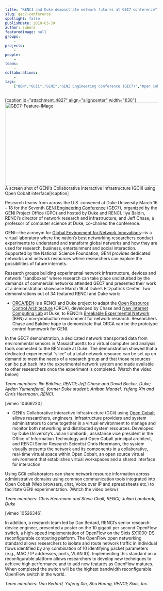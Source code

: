 ```yaml
---
title: "RENCI and Duke demonstrate network futures at GEC7 conference"
slug: gec7-conference
spotlight: false
publishDate: 2010-03-30
author: subers
featuredImage: null
groups:
    - 
projects:
    - 
people:
    - 
teams: 
    - 
collaborations:
    - 
tags:
    ["BEN","GCii","GENI","GENI Engineering Conference (GEC7)","Open Cobalt","OpenFlow","ORCA"]
---
```

[caption id="attachment_4827" align="aligncenter" width="630"]<img class="wp-image-4827 size-large" title="GEC7-Feature-IMage" src="https://www.renci.org/wp-content/uploads/2010/03/GEC7-Feature-IMage-630x273.png" alt="GEC7-Feature-IMage" width="630" height="273" /> A screen shot of GENI’s Collaborative Interactive Infrastructure (GCii) using Open Cobalt interface[/caption]

Research teams from across the U.S. convened at Duke University March 16 – 18 for the Seventh <a href="http://www.geni.net" target="_blank" rel="noopener">GENI Engineering Conference</a> (GEC7), organized by the GENI Project Office (GPO) and hosted by Duke and RENCI. Ilya Baldin, RENCI’s director of network research and infrastructure, and Jeff Chase, a professor of computer science at Duke, co-chaired the conference.

<!--more-->

GENI—the acronym for <a href="http://www.geni.net/?page_id=2" target="_blank" rel="noopener">Global Environment for Network Innovations</a>—is a virtual laboratory where the nation’s best networking researchers conduct experiments to understand and transform global networks and how they are used for research, business, entertainment and social interaction.  Supported by the National Science Foundation, GENI provides dedicated networks and network resources where researchers can explore the possibilities of future internets.

Research groups building experimental network infrastructure, devices and network “sandboxes” where research can take place undisturbed by the demands of commercial networks attended GEC7 and presented their work at a demonstration showcase March 16 at Duke’s Fitzpatrick Center. Two demonstrations out of 34 featured RENCI and Duke work:
<ul>
 	<li><a href="https://ben.renci.org/index.php?option=com_content&amp;view=article&amp;id=77&amp;Itemid=84" target="_blank" rel="noopener">ORCA/BEN</a> is a RENCI and Duke project to adapt the <a href="https://renci.org/wp-content/uploads/2010/03/orca-retro.pdf">Open Resource Control Architecture</a> (ORCA), developed by Chase and <a href="http://www.cs.duke.edu/nicl/" target="_blank" rel="noopener">New Internet Computing Lab</a> at Duke, to RENCI’s <a href="https://renci.org/news/benefits-of-ben/" target="_blank" rel="noopener">Breakable Experimental Network</a> (BEN) a non-production environment for network research. Researchers Chase and Baldine hope to demonstrate that ORCA can be the prototype control framework for GENI.</li>
</ul>
In the GEC7 demonstration, a dedicated network transported data from environmental sensors in Massachusetts to a virtual computer and analysis tools connected to the BEN node at Duke. The demonstration showed that a dedicated experimental “slice” of a total network resource can be set up on demand to meet the needs of a research group and that those resources can be put back into the experimental network system and made available to other researchers once the experiment is completed. (Watch the video below)

<em>Team members: Ilia Baldine, RENCI; Jeff Chase and David Becker, Duke; Aydan Yumerefendi, former Duke student; Aniban Mandel, Yufeng Xin and Chris Heermann, RENCI.</em>

[vimeo 10466220]
<ul>
 	<li>GENI’s Collaborative Interactive Infrastructure (GCii) using <a href="http://www.opencobalt.net" target="_blank" rel="noopener">Open Cobalt</a> allows researchers, engineers, infrastructure providers and system administrators to come together in a virtual environment to manage and monitor both networking and distributed system resources. Developed by Duke University’s Julian Lombardi , assistance vice president in the Office of Information Technology and Open Cobalt principal architect, and RENCI Senior Research Scientist Chris Heermann, the system visually presents the network and its components in a collaborative, real-time virtual space within Open Cobalt, an open source virtual environment that establishes virtual workspaces and a shared interface for interaction.</li>
</ul>
Using GCii collaborators can share network resource information across administrative domains using common communication tools integrated into Open Cobalt (Web browsers, chat, Voice over IP and spreadsheets etc.) to facilitate GENI experimentation. (Watch the video below)

<em>Team members: Chris Heermann and Steve Chall, RENCI; Julian Lombardi, Duke</em>

[vimeo 10526346]

In addition, a research team led by Dan Bedard, RENCI’s senior research device engineer, presented a poster on the 10 gigabit per second OpenFlow switch, a high-speed implementation of OpenFlow on the Sixis SX1000-DS reconfigurable computing platform. The OpenFlow open networking standard allows researchers to isolate and route network traffic in individual flows identified by any combination of 10 identifying packet parameters (e.g., MAC / IP addresses, ports, VLAN ID). Implementing this standard on a reconfigurable platform allows researchers to develop new techniques to achieve high performance and to add new features as OpenFlow matures. When completed the switch will be the highest bandwidth reconfigurable OpenFlow switch in the world.

<em>Team members: Dan Bedard, Yufeng Xin, Shu Huang, RENCI; Sixis, Inc.</em>

&nbsp;
